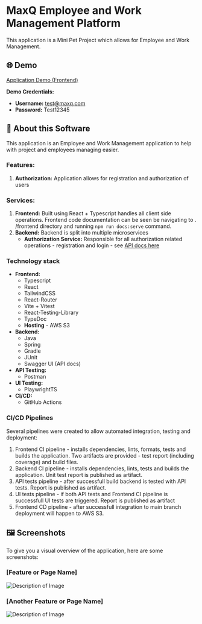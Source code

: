 # MaxQ Employee and Work Management Platform

This application is a Mini Pet Project which allows for Employee and Work
Management.

## 🌐 Demo

[Application Demo (Frontend)](http://employee-work-management.s3-website.eu-west-3.amazonaws.com/)

**Demo Credentials:**

- **Username:** test@maxq.com
- **Password:** Test12345

## 📖 About this Software

This application is an Employee and Work Management application to help with
project and employees managing easier.

### Features:

1. **Authorization:** Application allows for registration and authorization
   of users

### Services:

1. **Frontend:** Built using React + Typescript handles all client side
   operations. Frontend code documentation can be seen be navigating to .
   /frontend directory and running `npm run docs:serve` command.
2. **Backend:** Backend is split into multiple microservices
    * **Authorization Service:** Responsible for all authorization related
      operations - registration and login -
      see [API docs here](https://authorization-service-0h7q.onrender.com/swagger-ui.html)

### Technology stack

* **Frontend:**
    * Typescript
    * React
    * TailwindCSS
    * React-Router
    * Vite + Vitest
    * React-Testing-Library
    * TypeDoc
    * **Hosting** - AWS S3
* **Backend:**
    * Java
    * Spring
    * Gradle
    * JUnit
    * Swagger UI (API docs)
* **API Testing:**
    * Postman
* **UI Testing:**
    * PlaywrightTS
* **CI/CD:**
    * GitHub Actions

### CI/CD Pipelines

Several pipelines were created to allow automated integration, testing and
deployment:

1. Frontend CI pipeline - installs dependencies, lints, formats, tests and
   builds the application. Two artifacts are provided - test report
   (including coverage) and build files.
2. Backend CI pipeline - installs dependencies, lints, tests and builds the
   application. Unit test report is published as artifact.
3. API tests pipeline - after successfull build backend is tested with API
   tests. Report is published as artifact.
4. UI tests pipeline - if both API tests and Frontend CI pipeline is
   successfull UI tests are triggered. Report is published as artifact
5. Frontend CD pipeline - after successfull integration to main branch
   deployment will happen to AWS S3.

## 🖼️ Screenshots

To give you a visual overview of the application, here are some screenshots:

### [Feature or Page Name]

![Description of Image](http://link-to-your-image.com/image1.png)

### [Another Feature or Page Name]

![Description of Image](http://link-to-your-image.com/image2.png)
